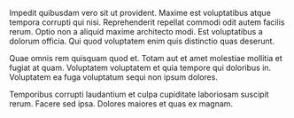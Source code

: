 Impedit quibusdam vero sit ut provident. Maxime est voluptatibus atque tempora corrupti qui nisi. Reprehenderit repellat commodi odit autem facilis rerum. Optio non a aliquid maxime architecto modi. Est voluptatibus a dolorum officia. Qui quod voluptatem enim quis distinctio quas deserunt.
 Quae omnis rem quisquam quod et. Totam aut et amet molestiae mollitia et fugiat at quam. Voluptatem voluptatem et quia tempore qui doloribus in. Voluptatem ea fuga voluptatum sequi non ipsum dolores.
 Temporibus corrupti laudantium et culpa cupiditate laboriosam suscipit rerum. Facere sed ipsa. Dolores maiores et quas ex magnam.